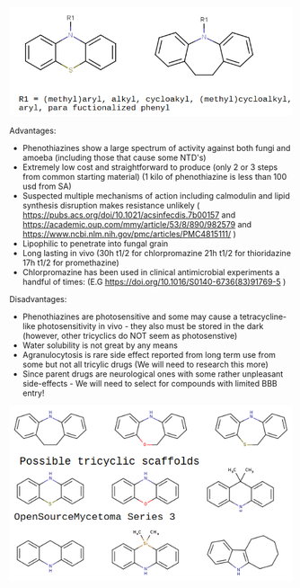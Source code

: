 <img src ="https://github.com/OpenSourceMycetoma/Series-3-Phenothiazines/blob/master/frontpage.png"> </img>



Advantages:
* Phenothiazines show a large spectrum of activity against both fungi and amoeba (including those that cause some NTD's) 
* Extremely low cost and straightforward to produce (only 2 or 3 steps from common starting material) (1 kilo of phenothiazine is less than 100 usd from SA)
* Suspected multiple mechanisms of action including calmodulin and lipid synthesis disruption makes resistance unlikely ( https://pubs.acs.org/doi/10.1021/acsinfecdis.7b00157 and https://academic.oup.com/mmy/article/53/8/890/982579 and https://www.ncbi.nlm.nih.gov/pmc/articles/PMC4815111/ )
* Lipophilic to penetrate into fungal grain 
* Long lasting in vivo (30h t1/2 for chlorpromazine 21h t1/2 for thioridazine 17h t1/2 for promethazine) 
* Chlorpromazine has been used in clinical antimicrobial experiments a handful of times: (E.G https://doi.org/10.1016/S0140-6736(83)91769-5 )

Disadvantages:
* Phenothiazines are photosensitive and some may cause a tetracycline-like photosensitivity in vivo - they also must be stored in the dark (however, other tricyclics do NOT seem as photosenstive)
* Water solubility is not great by any means
* Agranulocytosis is rare side effect reported from long term use from some but not all tricylic drugs (We will need to research this more)
* Since parent drugs are neurological ones with some rather unpleasant side-effects - We will need to select for compounds with limited BBB entry!


<img src ="https://github.com/OpenSourceMycetoma/Series-3-Phenothiazines/blob/master/frontpage_2.png"> </img>

